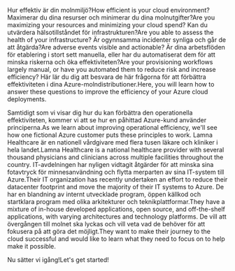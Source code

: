 <span data-ttu-id="6c9e0-101">Hur effektiv är din molnmiljö?</span><span class="sxs-lookup"><span data-stu-id="6c9e0-101">How efficient is your cloud environment?</span></span> <span data-ttu-id="6c9e0-102">Maximerar du dina resurser och minimerar du dina molnutgifter?</span><span class="sxs-lookup"><span data-stu-id="6c9e0-102">Are you maximizing your resources and minimizing your cloud spend?</span></span> <span data-ttu-id="6c9e0-103">Kan du utvärdera hälsotillståndet för infrastrukturen?</span><span class="sxs-lookup"><span data-stu-id="6c9e0-103">Are you able to assess the health of your infrastructure?</span></span> <span data-ttu-id="6c9e0-104">Är ogynnsamma incidenter synliga och går de att åtgärda?</span><span class="sxs-lookup"><span data-stu-id="6c9e0-104">Are adverse events visible and actionable?</span></span> <span data-ttu-id="6c9e0-105">Är dina arbetsflöden för etablering i stort sett manuella, eller har du automatiserat dem för att minska riskerna och öka effektiviteten?</span><span class="sxs-lookup"><span data-stu-id="6c9e0-105">Are your provisioning workflows largely manual, or have you automated them to reduce risk and increase efficiency?</span></span> <span data-ttu-id="6c9e0-106">Här lär du dig att besvara de här frågorna för att förbättra effektiviteten i dina Azure-molndistributioner.</span><span class="sxs-lookup"><span data-stu-id="6c9e0-106">Here, you will learn how to answer these questions to improve the efficiency of your Azure cloud deployments.</span></span>

<span data-ttu-id="6c9e0-107">Samtidigt som vi visar dig hur du kan förbättra den operationella effektiviteten, kommer vi att se hur en påhittad Azure-kund använder principerna.</span><span class="sxs-lookup"><span data-stu-id="6c9e0-107">As we learn about improving operational efficiency, we'll see how one fictional Azure customer puts these principles to work.</span></span> <span data-ttu-id="6c9e0-108">Lamna Healthcare är en nationell vårdgivare med flera tusen läkare och kliniker i hela landet.</span><span class="sxs-lookup"><span data-stu-id="6c9e0-108">Lamna Healthcare is a national healthcare provider with several thousand physicians and clinicians across multiple facilities throughout the country.</span></span> <span data-ttu-id="6c9e0-109">IT-avdelningen har nyligen vidtagit åtgärder för att minska sina fotavtryck för minnesanvändning och flytta merparten av sina IT-system till Azure.</span><span class="sxs-lookup"><span data-stu-id="6c9e0-109">Their IT organization has recently undertaken an effort to reduce their datacenter footprint and move the majority of their IT systems to Azure.</span></span> <span data-ttu-id="6c9e0-110">De har en blandning av internt utvecklade program, öppen källkod och startklara program med olika arkitekturer och teknikplattformar.</span><span class="sxs-lookup"><span data-stu-id="6c9e0-110">They have a mixture of in-house developed applications, open source, and off-the-shelf applications, with varying architectures and technology platforms.</span></span> <span data-ttu-id="6c9e0-111">De vill att övergången till molnet ska lyckas och vill veta vad de behöver för att fokusera på att göra det möjligt.</span><span class="sxs-lookup"><span data-stu-id="6c9e0-111">They want to make their journey to the cloud successful and would like to learn what they need to focus on to help make it possible.</span></span>  

<span data-ttu-id="6c9e0-112">Nu sätter vi igång!</span><span class="sxs-lookup"><span data-stu-id="6c9e0-112">Let's get started!</span></span>